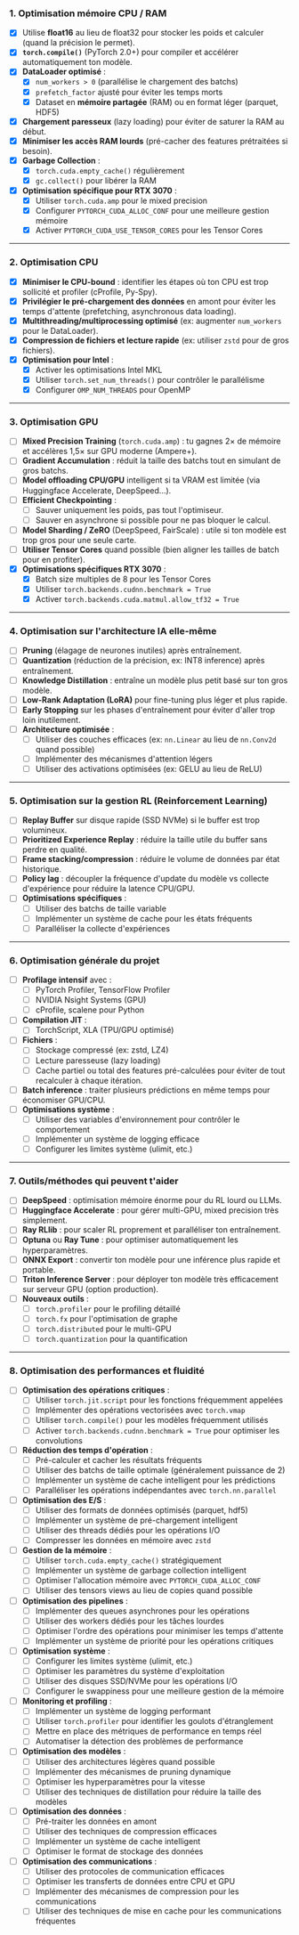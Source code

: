 ### 1. Optimisation mémoire CPU / RAM
- [x] Utilise **float16** au lieu de float32 pour stocker les poids et calculer (quand la précision le permet).
- [x] **`torch.compile()`** (PyTorch 2.0+) pour compiler et accélérer automatiquement ton modèle.
- [x] **DataLoader optimisé** :
  - [x] `num_workers > 0` (parallélise le chargement des batchs)
  - [x] `prefetch_factor` ajusté pour éviter les temps morts
  - [x] Dataset en **mémoire partagée** (RAM) ou en format léger (parquet, HDF5)
- [x] **Chargement paresseux** (lazy loading) pour éviter de saturer la RAM au début.
- [x] **Minimiser les accès RAM lourds** (pré-cacher des features prétraitées si besoin).
- [x] **Garbage Collection** :
  - [x] `torch.cuda.empty_cache()` régulièrement
  - [x] `gc.collect()` pour libérer la RAM
- [x] **Optimisation spécifique pour RTX 3070** :
  - [x] Utiliser `torch.cuda.amp` pour le mixed precision
  - [x] Configurer `PYTORCH_CUDA_ALLOC_CONF` pour une meilleure gestion mémoire
  - [x] Activer `PYTORCH_CUDA_USE_TENSOR_CORES` pour les Tensor Cores

---

### 2. Optimisation CPU
- [x] **Minimiser le CPU-bound** : identifier les étapes où ton CPU est trop sollicité et profiler (cProfile, Py-Spy).
- [x] **Privilégier le pré-chargement des données** en amont pour éviter les temps d'attente (prefetching, asynchronous data loading).
- [x] **Multithreading/multiprocessing optimisé** (ex: augmenter `num_workers` pour le DataLoader).
- [x] **Compression de fichiers et lecture rapide** (ex: utiliser `zstd` pour de gros fichiers).
- [x] **Optimisation pour Intel** :
  - [x] Activer les optimisations Intel MKL
  - [x] Utiliser `torch.set_num_threads()` pour contrôler le parallélisme
  - [x] Configurer `OMP_NUM_THREADS` pour OpenMP

---

### 3. Optimisation GPU
- [ ] **Mixed Precision Training** (`torch.cuda.amp`) : tu gagnes 2× de mémoire et accélères 1,5× sur GPU moderne (Ampere+).
- [ ] **Gradient Accumulation** : réduit la taille des batchs tout en simulant de gros batchs.
- [ ] **Model offloading CPU/GPU** intelligent si ta VRAM est limitée (via Huggingface Accelerate, DeepSpeed...).
- [ ] **Efficient Checkpointing** :
  - [ ] Sauver uniquement les poids, pas tout l'optimiseur.
  - [ ] Sauver en asynchrone si possible pour ne pas bloquer le calcul.
- [ ] **Model Sharding / ZeRO** (DeepSpeed, FairScale) : utile si ton modèle est trop gros pour une seule carte.
- [ ] **Utiliser Tensor Cores** quand possible (bien aligner les tailles de batch pour en profiter).
- [x] **Optimisations spécifiques RTX 3070** :
  - [x] Batch size multiples de 8 pour les Tensor Cores
  - [x] Utiliser `torch.backends.cudnn.benchmark = True`
  - [x] Activer `torch.backends.cuda.matmul.allow_tf32 = True`

---

### 4. Optimisation sur l'architecture IA elle-même
- [ ] **Pruning** (élagage de neurones inutiles) après entraînement.
- [ ] **Quantization** (réduction de la précision, ex: INT8 inference) après entraînement.
- [ ] **Knowledge Distillation** : entraîne un modèle plus petit basé sur ton gros modèle.
- [ ] **Low-Rank Adaptation (LoRA)** pour fine-tuning plus léger et plus rapide.
- [ ] **Early Stopping** sur les phases d'entraînement pour éviter d'aller trop loin inutilement.
- [ ] **Architecture optimisée** :
  - [ ] Utiliser des couches efficaces (ex: `nn.Linear` au lieu de `nn.Conv2d` quand possible)
  - [ ] Implémenter des mécanismes d'attention légers
  - [ ] Utiliser des activations optimisées (ex: GELU au lieu de ReLU)

---

### 5. Optimisation sur la gestion RL (Reinforcement Learning)
- [ ] **Replay Buffer** sur disque rapide (SSD NVMe) si le buffer est trop volumineux.
- [ ] **Prioritized Experience Replay** : réduire la taille utile du buffer sans perdre en qualité.
- [ ] **Frame stacking/compression** : réduire le volume de données par état historique.
- [ ] **Policy lag** : découpler la fréquence d'update du modèle vs collecte d'expérience pour réduire la latence CPU/GPU.
- [ ] **Optimisations spécifiques** :
  - [ ] Utiliser des batchs de taille variable
  - [ ] Implémenter un système de cache pour les états fréquents
  - [ ] Paralléliser la collecte d'expériences

---

### 6. Optimisation générale du projet
- [ ] **Profilage intensif** avec :
  - [ ] PyTorch Profiler, TensorFlow Profiler
  - [ ] NVIDIA Nsight Systems (GPU)
  - [ ] cProfile, scalene pour Python
- [ ] **Compilation JIT** :
  - [ ] TorchScript, XLA (TPU/GPU optimisé)
- [ ] **Fichiers** :
  - [ ] Stockage compressé (ex: zstd, LZ4)
  - [ ] Lecture paresseuse (lazy loading)
  - [ ] Cache partiel ou total des features pré-calculées pour éviter de tout recalculer à chaque itération.
- [ ] **Batch inference** : traiter plusieurs prédictions en même temps pour économiser GPU/CPU.
- [ ] **Optimisations système** :
  - [ ] Utiliser des variables d'environnement pour contrôler le comportement
  - [ ] Implémenter un système de logging efficace
  - [ ] Configurer les limites système (ulimit, etc.)

---

### 7. Outils/méthodes qui peuvent t'aider
- [ ] **DeepSpeed** : optimisation mémoire énorme pour du RL lourd ou LLMs.
- [ ] **Huggingface Accelerate** : pour gérer multi-GPU, mixed precision très simplement.
- [ ] **Ray RLlib** : pour scaler RL proprement et paralléliser ton entraînement.
- [ ] **Optuna** ou **Ray Tune** : pour optimiser automatiquement les hyperparamètres.
- [ ] **ONNX Export** : convertir ton modèle pour une inférence plus rapide et portable.
- [ ] **Triton Inference Server** : pour déployer ton modèle très efficacement sur serveur GPU (option production).
- [ ] **Nouveaux outils** :
  - [ ] `torch.profiler` pour le profiling détaillé
  - [ ] `torch.fx` pour l'optimisation de graphe
  - [ ] `torch.distributed` pour le multi-GPU
  - [ ] `torch.quantization` pour la quantification

---

### 8. Optimisation des performances et fluidité
- [ ] **Optimisation des opérations critiques** :
  - [ ] Utiliser `torch.jit.script` pour les fonctions fréquemment appelées
  - [ ] Implémenter des opérations vectorisées avec `torch.vmap`
  - [ ] Utiliser `torch.compile()` pour les modèles fréquemment utilisés
  - [ ] Activer `torch.backends.cudnn.benchmark = True` pour optimiser les convolutions
- [ ] **Réduction des temps d'opération** :
  - [ ] Pré-calculer et cacher les résultats fréquents
  - [ ] Utiliser des batchs de taille optimale (généralement puissance de 2)
  - [ ] Implémenter un système de cache intelligent pour les prédictions
  - [ ] Paralléliser les opérations indépendantes avec `torch.nn.parallel`
- [ ] **Optimisation des E/S** :
  - [ ] Utiliser des formats de données optimisés (parquet, hdf5)
  - [ ] Implémenter un système de pré-chargement intelligent
  - [ ] Utiliser des threads dédiés pour les opérations I/O
  - [ ] Compresser les données en mémoire avec `zstd`
- [ ] **Gestion de la mémoire** :
  - [ ] Utiliser `torch.cuda.empty_cache()` stratégiquement
  - [ ] Implémenter un système de garbage collection intelligent
  - [ ] Optimiser l'allocation mémoire avec `PYTORCH_CUDA_ALLOC_CONF`
  - [ ] Utiliser des tensors views au lieu de copies quand possible
- [ ] **Optimisation des pipelines** :
  - [ ] Implémenter des queues asynchrones pour les opérations
  - [ ] Utiliser des workers dédiés pour les tâches lourdes
  - [ ] Optimiser l'ordre des opérations pour minimiser les temps d'attente
  - [ ] Implémenter un système de priorité pour les opérations critiques
- [ ] **Optimisation système** :
  - [ ] Configurer les limites système (ulimit, etc.)
  - [ ] Optimiser les paramètres du système d'exploitation
  - [ ] Utiliser des disques SSD/NVMe pour les opérations I/O
  - [ ] Configurer le swappiness pour une meilleure gestion de la mémoire
- [ ] **Monitoring et profiling** :
  - [ ] Implémenter un système de logging performant
  - [ ] Utiliser `torch.profiler` pour identifier les goulots d'étranglement
  - [ ] Mettre en place des métriques de performance en temps réel
  - [ ] Automatiser la détection des problèmes de performance
- [ ] **Optimisation des modèles** :
  - [ ] Utiliser des architectures légères quand possible
  - [ ] Implémenter des mécanismes de pruning dynamique
  - [ ] Optimiser les hyperparamètres pour la vitesse
  - [ ] Utiliser des techniques de distillation pour réduire la taille des modèles
- [ ] **Optimisation des données** :
  - [ ] Pré-traiter les données en amont
  - [ ] Utiliser des techniques de compression efficaces
  - [ ] Implémenter un système de cache intelligent
  - [ ] Optimiser le format de stockage des données
- [ ] **Optimisation des communications** :
  - [ ] Utiliser des protocoles de communication efficaces
  - [ ] Optimiser les transferts de données entre CPU et GPU
  - [ ] Implémenter des mécanismes de compression pour les communications
  - [ ] Utiliser des techniques de mise en cache pour les communications fréquentes